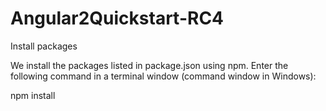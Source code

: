 # Angular2Quickstart-RC4

Install packages

We install the packages listed in package.json using npm. Enter the following command in a terminal window (command window in Windows):

npm install
